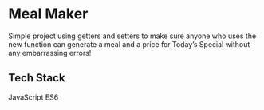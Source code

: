 
# Meal Maker

Simple project using getters and setters to make sure anyone who uses the new function can generate a meal and a price for Today’s Special without any embarrassing errors!
## Tech Stack

JavaScript ES6


